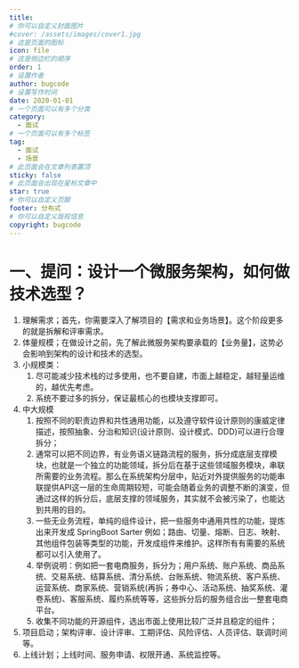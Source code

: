 ```yaml
---
title: 
# 你可以自定义封面图片
#cover: /assets/images/cover1.jpg
# 这是页面的图标
icon: file
# 这是侧边栏的顺序
order: 1
# 设置作者
author: bugcode
# 设置写作时间
date: 2020-01-01
# 一个页面可以有多个分类
category:
  - 面试
# 一个页面可以有多个标签
tag:
  - 面试
  - 场景
# 此页面会在文章列表置顶
sticky: false
# 此页面会出现在星标文章中
star: true
# 你可以自定义页脚
footer: 分布式
# 你可以自定义版权信息
copyright: bugcode
---
```


# 一、提问：设计一个微服务架构，如何做技术选型？

1. 理解需求；首先，你需要深入了解项目的【需求和业务场景】。这个阶段更多的就是拆解和评审需求。
2. 体量规模；在做设计之前，先了解此微服务架构要承载的【业务量】，这势必会影响到架构的设计和技术的选型。
3. 小规模类：
    1. 尽可能减少技术栈的过多使用，也不要自建，市面上越稳定，越轻量运维的，越优先考虑。
    2. 系统不要过多的拆分，保证最核心的也模块支撑即可。
4. 中大规模
    1. 按照不同的职责边界和共性通用功能，以及遵守软件设计原则的康威定律描述，按照抽象、分治和知识(设计原则、设计模式、DDD)可以进行合理拆分；
    2. 通常可以把不同边界，有业务语义链路流程的服务，拆分成底层支撑模块，也就是一个独立的功能领域，拆分后在基于这些领域服务模块，串联所需要的业务流程。那么在系统架构分层中，贴近对外提供服务的功能串联提供API这一层的生命周期较短，可能会随着业务的调整不断的演变，但通过这样的拆分后，底层支撑的领域服务，其实就不会被污染了，也能达到共用的目的。
    3. 一些无业务流程，单纯的组件设计，把一些服务中通用共性的功能，提炼出来开发成 SpringBoot Sarter 例如；路由、切量、熔断、日志、映射、其他组件包装等类型的功能，开发成组件来维护。这样所有有需要的系统都可以引入使用了。
    4. 举例说明：例如把一套电商服务，拆分为；用户系统、账户系统、商品系统、交易系统、结算系统、清分系统、台账系统、物流系统、客户系统、运营系统、商家系统、营销系统(再拆；券中心、活动系统、抽奖系统、灌卷系统)、客服系统、履约系统等等，这些拆分后的服务组合出一整套电商平台。
    5. 收集不同功能的开源组件，选出市面上使用比较广泛并且稳定的组件；
5.  项目启动；架构评审、设计评审、工期评估、风险评估、人员评估、联调时间等。
6. 上线计划；上线时间、服务申请、权限开通、系统监控等。